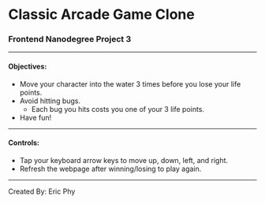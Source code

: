 # **Classic Arcade Game Clone**
### Frontend Nanodegree Project 3
___
#### Objectives:
- Move your character into the water 3 times before you lose your life points.
- Avoid hitting bugs.
  - Each bug you hits costs you one of your 3 life points.
- Have fun!
___
#### Controls:
- Tap your keyboard arrow keys to move up, down, left, and right.
- Refresh the webpage after winning/losing to play again.
___
Created By: Eric Phy